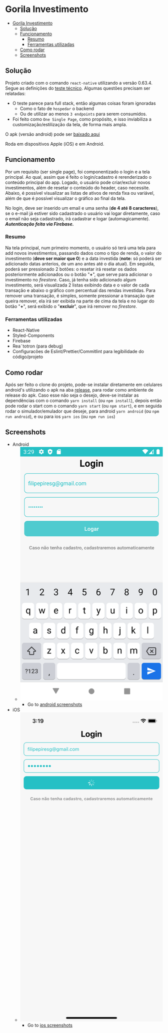 # Gorila Investimento

- [Gorila Investimento](#gorila-investimento)
  - [Solução](#solução)
  - [Funcionamento](#funcionamento)
    - [Resumo](#resumo)
    - [Ferramentas utilizadas](#ferramentas-utilizadas)
  - [Como rodar](#como-rodar)
  - [Screenshots](#screenshots)

## Solução

Projeto criado com o comando `react-native` utilizando a versão 0.63.4. Segue as definições do [teste técnico](https://www.notion.so/Teste-Gorila-Front-End-c9b2983ddcb04492865fe796d0ec20cc).
Algumas questões precisam ser relatadas:

- O teste parece para full stack, então algumas coisas foram ignoradas
  - Como o fato de `hospedar` o backend
  - Ou de utilizar ao menos `3 endpoints` para serem consumidos.
- Foi feito como `One Single Page`, como propósito, e isso inviabiliza a customização/estilização da tela, de forma mais ampla.

O apk (versão android) pode ser [baixado aqui](https://github.com/filipepiresg/react-native-investiment/releases)

Roda em dispositivos Apple (iOS) e em Android.

## Funcionamento

Por um requisito (ser single page), foi componentizado o login e a tela principal. Ao qual, assim que é feito o login/cadastro é rerenderizado o conteúdo principal do app.
Logado, o usuário pode criar/excluir novos investimentos, além de resetar o conteúdo do header, caso necessite. Abaixo, é possível visualizar as listas de ativos de renda fixa ou variável, além de que é possível visualizar o gráfico ao final da tela.

No login, deve ser inserido um email e uma senha (**de 4 até 8 caracteres**), se o e-mail já estiver sido cadastrado o usuário vai logar diretamente, caso o email não seja cadastrado, irá cadastrar e logar (automagicamente). **_Autenticação feita via Firebase._**

### Resumo

Na tela principal, num primeiro momento, o usuário só terá uma tela para add novos investimentos, passando dados como o tipo de renda, o valor do investimento (**deve ser maior que 0**) e a data investida (**note:** só poderá ser adicionado datas anterios, de um ano antes até o dia atual). Em seguida, poderá ser pressionado 2 botões: o resetar irá resetar os dados posteriormente adicionados ou o botão "**+**", que serve para adicionar o investimento no _firestore_.
Caso, já tenha sido adicionado algum investimento, será visualizada 2 listas exibindo data e o valor de cada transação e abaixo o gráfico com percentual das rendas investidas. Para remover uma transação, é simples, somente pressionar a transação que queira remover, ela irá ser exibida na parte de cima da tela e no lugar do botão "**+**", será exibido o "**excluir**", que irá remover no _firestore_.

### Ferramentas utilizadas

- React-Native
- Styled-Components
- Firebase
- Rea˜totron (para debug)
- Configuracões de Eslint/Prettier/Commitlint para legibilidade do código/projeto

## Como rodar

Após ser feito o clone do projeto, pode-se instalar diretamente em celulares android's utilizando o apk na aba [release](https://github.com/filipepiresg/react-native-investiment/releases), para rodar como ambiente de release do apk. Caso esse não seja o desejo, deve-se instalar as dependências com o comando `yarn install` (ou `npm install`), depois então pode rodar o start com o comando `yarn start` (ou `npm start`), e em seguida rodar o simulador/emulador que deseje, para android `yarn android` (ou `npm run android`), e ou para ios `yarn ios` (ou `npm run ios`)

## Screenshots

- Android
  - ![Login](./screenshots/android/1.png)
    - Go to [android screenshots](./screenshots/android)
- iOS
  - ![Login](./screenshots/ios/2.png)
    - Go to [ios screenshots](./screenshots/ios)

